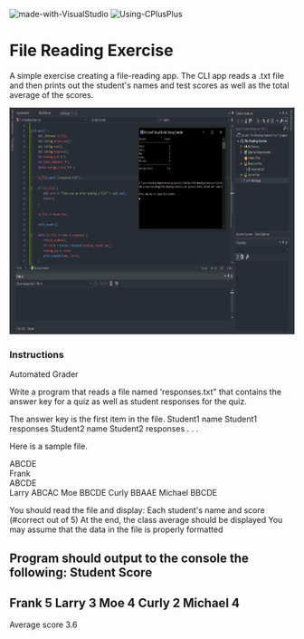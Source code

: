 ![made-with-VisualStudio](https://img.shields.io/badge/Made%20With-Visual%20Studio-ba88f3)  ![Using-CPlusPlus](https://img.shields.io/badge/Using-C%2B%2B-ff69b4)

# File Reading Exercise
A simple exercise creating a file-reading app. The CLI app reads a .txt file and then prints out the student's names and test scores 
as well as the total average of the scores.

<img src="./assets/screenshot.png"
     alt="Img"
     style="margin-right: 10px; height: 400px;" />

### Instructions
Automated Grader

Write a program that reads a file named 'responses.txt" that contains the answer key for a quiz
as well as student responses for the quiz.

The answer key is the first item in the file.
Student1 name
Student1 responses
Student2 name
Student2 responses
. . .

Here is a sample file.

ABCDE                  
Frank                     
ABCDE                  
Larry
ABCAC
Moe
BBCDE
Curly
BBAAE
Michael
BBCDE

You should read the file and display:
Each student's name and score (#correct out of 5)
At the end, the class average should be displayed
You may assume that the data in the file is properly formatted

Program should output to the console the following:
Student               Score 
----------------------------
Frank                     5
Larry                     3
Moe                       4
Curly                     2
Michael                   4
---------------------------
Average score           3.6